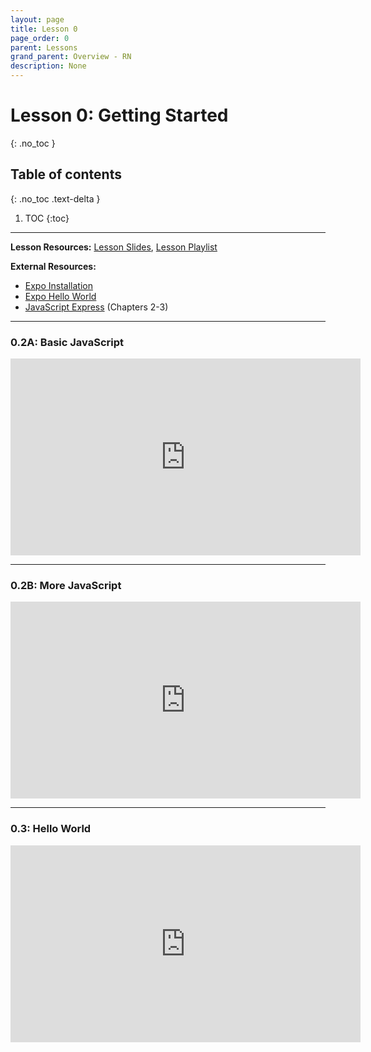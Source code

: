 ```yaml
---
layout: page
title: Lesson 0
page_order: 0
parent: Lessons
grand_parent: Overview - RN
description: None
---
```


# Lesson 0: Getting Started
{: .no_toc }

## Table of contents
{: .no_toc .text-delta }

1. TOC
{:toc}

---

**Lesson Resources:** [Lesson Slides](https://docs.google.com/presentation/d/1cStn6PqscIJfeQJd9mHPrARsaOk9MuHOY47WFst9nWk/edit?usp=sharing), [Lesson Playlist](https://www.youtube.com/watch?v=8afi7f4JZCc&list=PLKvGWBzwCeFyHDohMfswiyxwln6HN1NuV&index=1)

**External Resources:**

- [Expo Installation](https://docs.expo.io/get-started/installation/)
- [Expo Hello World](https://docs.expo.io/get-started/create-a-new-app/)
- [JavaScript Express](https://www.javascript.express) (Chapters 2-3)

---

### 0.2A: Basic JavaScript

<iframe width="560" height="315" src="https://www.youtube.com/embed/8afi7f4JZCc" frameborder="0" allow="accelerometer; clipboard-write; encrypted-media; gyroscope; picture-in-picture" allowfullscreen></iframe>

---

### 0.2B: More JavaScript

<iframe width="560" height="315" src="https://www.youtube.com/embed/GD0mX8J-ksM" frameborder="0" allow="accelerometer; clipboard-write; encrypted-media; gyroscope; picture-in-picture" allowfullscreen></iframe>

---

### 0.3: Hello World

<iframe width="560" height="315" src="https://www.youtube.com/embed/kRbt-cEznpU" frameborder="0" allow="accelerometer; clipboard-write; encrypted-media; gyroscope; picture-in-picture" allowfullscreen></iframe>